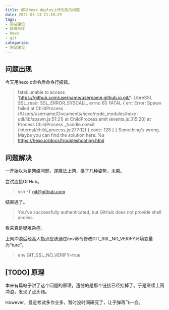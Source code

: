 ```yaml
---
title: 解决hexo deploy上传失败的问题
date: 2021-05-13 21:10:29
tags:
- 网站建设
- 疑难杂症
- hexo
- git
categories:
- 网站建设
---
```


## 问题出现

今天用hexo d命令后命令行报错。
>fatal: unable to access 'https://github.com/username/username.github.io.git/': LibreSSL SSL_read: SSL_ERROR_SYSCALL, errno 60<!--more-->
FATAL {
  err: Error: Spawn failed
      at ChildProcess.<anonymous> (/Users/username/Documents/hexo/node_modules/hexo-util/lib/spawn.js:51:21)
      at ChildProcess.emit (events.js:315:20)
      at Process.ChildProcess._handle.onexit (internal/child_process.js:277:12) {
    code: 128
  }
} Something's wrong. Maybe you can find the solution here: %s https://hexo.io/docs/troubleshooting.html

## 问题解决

一开始以为是网络问题，遂魔法上网，换了几种姿势，未果。

尝试连接GitHub。
>ssh -T git@github.com

结果通了。
>You've successfully authenticated, but GitHub does not provide shell access.

看来真是疑难杂症。

上网冲浪后经高人指点应该通过env命令修改GIT_SSL_NO_VERIFY环境变量为”ture”。
>env GIT_SSL_NO_VERIFY=true

## [TODO] 原理

本来有篇帖子讲了这个问题的原理，遗憾的是那个链接已经挂掉了。于是继续上网冲浪，发现了点头绪。

However，最近考试多作业多，暂时没时间研究了，让子弹再飞一会。

